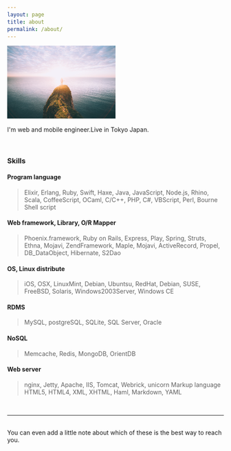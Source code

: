 ```yaml
---
layout: page
title: about
permalink: /about/
---
```


<img class="col right" src="/img/prof_pic.png" style="width:50%">

I'm web and mobile engineer.Live in Tokyo Japan.

<br />

### Skills

#### Program language

> Elixir, Erlang, Ruby, Swift, Haxe, Java, JavaScript, Node.js, Rhino, Scala, CoffeeScript, OCaml, C/C++, PHP, C#, VBScript, Perl, Bourne Shell script

#### Web framework, Library, O/R Mapper

> Phoenix.framework, Ruby on Rails, Express, Play, Spring, Struts, Ethna, Mojavi, ZendFramework, Maple, Mojavi, ActiveRecord, Propel, DB_DataObject, Hibernate, S2Dao

#### OS, Linux distribute
> iOS, OSX, LinuxMint, Debian, Ubuntsu, RedHat, Debian, SUSE, FreeBSD, Solaris, Windows2003Server, Windows CE

#### RDMS
> MySQL, postgreSQL, SQLite, SQL Server, Oracle

#### NoSQL
> Memcache, Redis, MongoDB, OrientDB

#### Web server
> nginx, Jetty, Apache, IIS, Tomcat, Webrick, unicorn
Markup language
HTML5, HTML4, XML, XHTML, Haml, Markdown, YAML

<br/>
<hr/>
<br/>
<span class="contacticon center">
	<a href="mailto:you@example.com"><i class="fa fa-envelope-square"></i></a>
	<a href="https://github.com/fukaoi" target="_blank"><i class="fa fa-github-square"></i></a>
	<!-- <a href="https://www.linkedin.com" target="_blank"><i class="fa fa-linkedin-square"></i></a> -->
	<!-- <a href="http://tumblr.com" target="_blank"><i class="fa fa-tumblr-square"></i></a> -->
	<a href="https://twitter.com/fukaoi" target="_blank"><i class="fa fa-twitter-square"></i></a>
</span>

<div class="col three caption">
	You can even add a little note about which of these is the best way to reach you.
</div>
